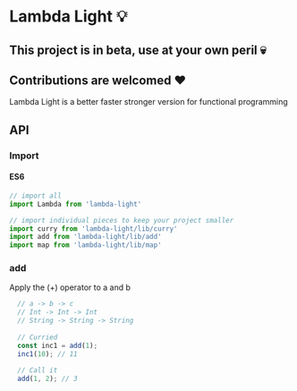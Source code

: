 # Lambda Light :bulb:

## This project is in beta, use at your own peril :skull:

## Contributions are welcomed :heart:

Lambda Light is a better faster stronger version for functional programming

## API

### Import

#### ES6
```js
// import all
import Lambda from 'lambda-light'

// import individual pieces to keep your project smaller
import curry from 'lambda-light/lib/curry'
import add from 'lambda-light/lib/add'
import map from 'lambda-light/lib/map'
```

### add

Apply the (+) operator to a and b

```js
  // a -> b -> c
  // Int -> Int -> Int
  // String -> String -> String
  
  // Curried
  const inc1 = add(1);
  inc1(10); // 11
  
  // Call it
  add(1, 2); // 3
```
